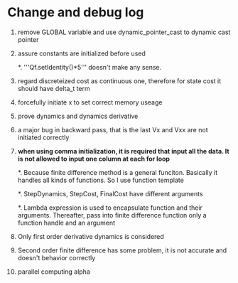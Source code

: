 # Change and debug log

1. remove GLOBAL variable and use dynamic_pointer_cast to dynamic cast pointer

2. assure constants are initialized before used
	
	*. '''Qf.setIdentity()*5''' doesn't make any sense.

3. regard discreteized cost as continuous one, therefore for state cost it should have delta_t term

4. forcefully initiate x to set correct memory useage

5. prove dynamics and dynamics derivative

6. a major bug in backward pass, that is the last Vx and Vxx are not initiated correctly

7. __when using comma initialization, it is required that input all the data. It is not allowed to input one column at each for loop__

	*. Because finite difference method is a general funciton. Basically it handles all kinds of functions. So I use function template

	*. StepDynamics, StepCost, FinalCost have different arguments

	*. Lambda expression is used to encapsulate function and their arguments. Thereafter, pass into finite difference function only a function handle and an argument
	
8. Only first order derivative dynamics is considered

9. Second order finite difference has some problem, it is not accurate and doesn't behavior correctly

10. parallel computing alpha
